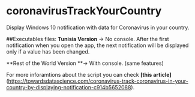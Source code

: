 # coronavirusTrackYourCountry
Display Windows 10 notification with data for Coronavirus in your country.

##Executables files: 
**Tunisia Version** -> No console. After the first notification when you open the app, the next notification will be displayed only if a value has been changed.

**Rest of the World Version **-> With console. (same features)

For more inforamtions about the script you can check **[this article]**(https://towardsdatascience.com/coronavirus-track-coronavirus-in-your-country-by-displaying-notification-c914b5652088).
